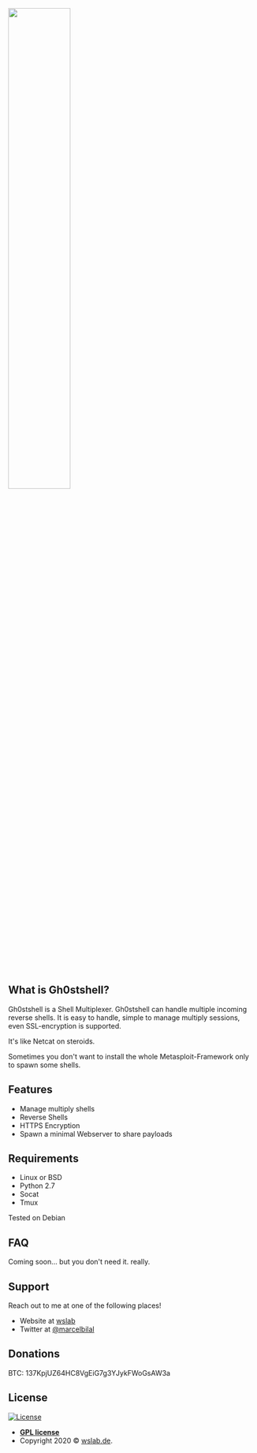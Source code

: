 <img src="https://wslab.de/wslab/logo_gs_wh.png" height="50%"> 


## What is Gh0stshell?
Gh0stshell is a Shell Multiplexer. Gh0stshell can handle multiple incoming reverse shells. It is easy to handle, simple to manage multiply sessions, even SSL-encryption is supported. 

It's like Netcat on steroids. 

Sometimes you don't want to install the whole Metasploit-Framework only to spawn some shells.

## Features
+ Manage multiply shells
+ Reverse Shells
+ HTTPS Encryption 
+ Spawn a minimal Webserver to share payloads 

## Requirements
- Linux or BSD
- Python 2.7
- Socat 
- Tmux

Tested on Debian

## FAQ
Coming soon... but you don't need it. really.

## Support
Reach out to me at one of the following places!

- Website at <a href="https://wslab.de" target="_blank">wslab</a>
- Twitter at <a href="https://twitter.com/marcelbilal" target="_blank">@marcelbilal</a>

## Donations 
BTC: 137KpjUZ64HC8VgEiG7g3YJykFWoGsAW3a

## License

[![License](http://img.shields.io/:license-gpl-blue.svg?style=flat-square)](http://badges.gpl-license.org)

- **[GPL license](http://opensource.org/licenses/gpl-license.php)**
- Copyright 2020 © <a href="https://wslab.de" target="_blank">wslab.de</a>.
